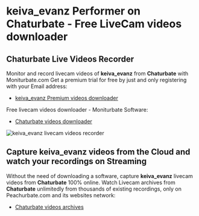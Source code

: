 # keiva_evanz Performer on Chaturbate - Free LiveCam videos downloader

## Chaturbate Live Videos Recorder

Monitor and record livecam videos of **keiva_evanz** from **Chaturbate** with Moniturbate.com
Get a premium trial for free by just and only registering with your Email address:
* [keiva_evanz Premium videos downloader](https://moniturbate.com/request-demo-licence-key.html)

Free livecam videos downloader - Moniturbate Software:
* [Chaturbate videos downloader](https://moniturbate.com/moniturbate-download-software.html)

![keiva_evanz livecam videos recorder](https://peachurnet.com/templates/moniturbate-software.png)


## Capture keiva_evanz videos from the Cloud and watch your recordings on Streaming

Without the need of downloading a software, capture **keiva_evanz** livecam videos from **Chaturbate** 100% online.
Watch Livecam archives from **Chaturbate** unlimitedly from thousands of existing recordings, only on Peachurbate.com and its websites network:
* [Chaturbate videos archives](https://peachurnet.com/)